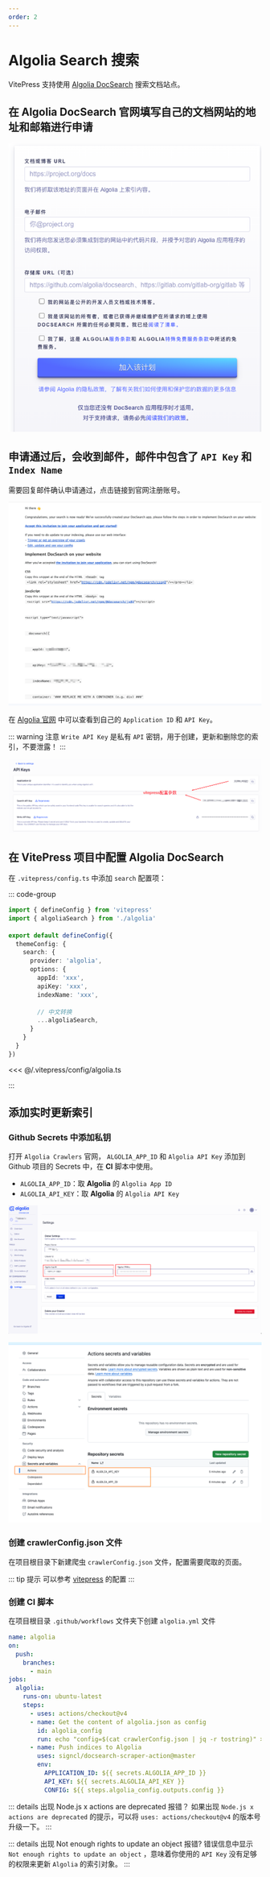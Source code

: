 ```yaml
---
order: 2
---
```


# Algolia Search 搜索

VitePress 支持使用 [Algolia DocSearch](https://docsearch.algolia.com/docs/what-is-docsearch/) 搜索文档站点。

## 在 Algolia DocSearch 官网填写自己的文档网站的地址和邮箱进行申请

![Algolia DocSearch 申请图片](/algolia/apply.png)

## 申请通过后，会收到邮件，邮件中包含了 `API Key` 和 `Index Name`

需要回复邮件确认申请通过，点击链接到官网注册账号。

![Algolia DocSearch 申请通过图片](/algolia/apply-reply.png)

在 [Algolia 官网](https://dashboard.algolia.com/) 中可以查看到自己的 `Application ID` 和 `API Key`。

::: warning 注意
`Write API Key` 是私有 `API` 密钥，用于创建，更新和删除您的索引，不要泄露！
:::

![查看 api-key ](/algolia/api-key.png)

## 在 VitePress 项目中配置 Algolia DocSearch

在 `.vitepress/config.ts` 中添加 `search` 配置项：

::: code-group

```ts [config.ts]
import { defineConfig } from 'vitepress'
import { algoliaSearch } from './algolia'

export default defineConfig({
  themeConfig: {
    search: {
      provider: 'algolia',
      options: {
        appId: 'xxx',
        apiKey: 'xxx',
        indexName: 'xxx',

        // 中文转换
        ...algoliaSearch,
      }
    }
  }
})
```

<<< @/.vitepress/config/algolia.ts

:::

## 添加实时更新索引

### Github Secrets 中添加私钥

打开 `Algolia Crawlers` 官网， `ALGOLIA_APP_ID` 和 `Algolia API Key` 添加到 Github 项目的 Secrets 中，在 **CI** 脚本中使用。

- `ALGOLIA_APP_ID`：取 **Algolia** 的 `Algolia App ID`
- `ALGOLIA_API_KEY`：取 **Algolia** 的 `Algolia API Key`

![crawler key图片](/algolia/crawler.png)

![github-secret 配置图片](/algolia/github-secret.png)

### 创建 crawlerConfig.json 文件

在项目根目录下新建爬虫 `crawlerConfig.json` 文件，配置需要爬取的页面。

::: tip 提示
可以参考 [vitepress](https://vitepress.dev/zh/reference/default-theme-search#crawler-config) 的配置
:::

### 创建 CI 脚本

在项目根目录 `.github/workflows` 文件夹下创建 `algolia.yml` 文件

```yml
name: algolia
on:
  push:
    branches:
      - main
jobs:
  algolia:
    runs-on: ubuntu-latest
    steps:
      - uses: actions/checkout@v4
      - name: Get the content of algolia.json as config
        id: algolia_config
        run: echo "config=$(cat crawlerConfig.json | jq -r tostring)" >> $GITHUB_OUTPUT
      - name: Push indices to Algolia
        uses: signcl/docsearch-scraper-action@master
        env:
          APPLICATION_ID: ${{ secrets.ALGOLIA_APP_ID }}
          API_KEY: ${{ secrets.ALGOLIA_API_KEY }}
          CONFIG: ${{ steps.algolia_config.outputs.config }}
```

::: details 出现 Node.js x actions are deprecated 报错？
如果出现 `Node.js x actions are deprecated` 的提示，可以将 `uses: actions/checkout@v4` 的版本号升级一下。
:::

::: details 出现 Not enough rights to update an object 报错?
错误信息中显示 `Not enough rights to update an object` ，意味着你使用的 `API Key` 没有足够的权限来更新 `Algolia` 的索引对象。
:::
